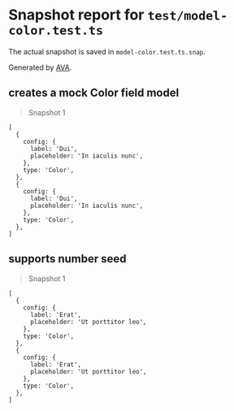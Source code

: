 # Snapshot report for `test/model-color.test.ts`

The actual snapshot is saved in `model-color.test.ts.snap`.

Generated by [AVA](https://avajs.dev).

## creates a mock Color field model

> Snapshot 1

    [
      {
        config: {
          label: 'Dui',
          placeholder: 'In iaculis nunc',
        },
        type: 'Color',
      },
      {
        config: {
          label: 'Dui',
          placeholder: 'In iaculis nunc',
        },
        type: 'Color',
      },
    ]

## supports number seed

> Snapshot 1

    [
      {
        config: {
          label: 'Erat',
          placeholder: 'Ut porttitor leo',
        },
        type: 'Color',
      },
      {
        config: {
          label: 'Erat',
          placeholder: 'Ut porttitor leo',
        },
        type: 'Color',
      },
    ]
